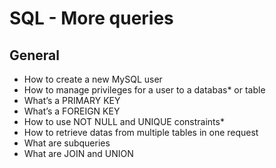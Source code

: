 # SQL - More queries

## General

* How to create a new MySQL user
* How to manage privileges for a user to a databas* or table
* What’s a PRIMARY KEY
* What’s a FOREIGN KEY
* How to use NOT NULL and UNIQUE constraints*
* How to retrieve datas from multiple tables in one request
* What are subqueries
* What are JOIN and UNION
